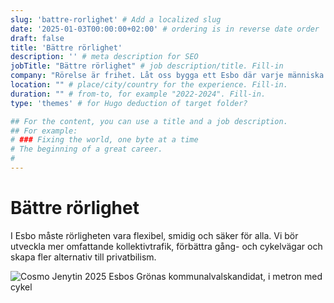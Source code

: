 ```yaml
---
slug: 'battre-rorlighet' # Add a localized slug
date: '2025-01-03T00:00:00+02:00' # ordering is in reverse date order
draft: false
title: 'Bättre rörlighet'
description: '' # meta description for SEO
jobTitle: "Bättre rörlighet" # job description/title. Fill-in
company: "Rörelse är frihet. Låt oss bygga ett Esbo där varje människa kan röra sig lätt – med cykel, till fots eller genom välfungerande kollektivtrafik."
location: "" # place/city/country for the experience. Fill-in.
duration: "" # from-to, for example "2022-2024". Fill-in.
type: 'themes' # for Hugo deduction of target folder?

## For the content, you can use a title and a job description.
## For example:
# ### Fixing the world, one byte at a time
# The beginning of a great career. 
# 
---
```


# Bättre rörlighet

I Esbo måste rörligheten vara flexibel, smidig och säker för alla. Vi bör utveckla mer omfattande kollektivtrafik, förbättra gång- och cykelvägar och skapa fler alternativ till privatbilism.

![Cosmo Jenytin 2025 Esbos Grönas kommunalvalskandidat, i metron med cykel](Cosmo-Jenytin-2025-kuntavaalit-ehdokas-vihreät-espoo-parempaa-liikkuvuutta-metro-pyörä.jpg)
